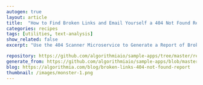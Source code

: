 ```yaml
---
autogen: true
layout: article
title:  "How to Find Broken Links and Email Yourself a 404 Not Found Report"
categories: recipes
tags: [utilities, text-analysis]
show_related: false
excerpt: "Use the 404 Scanner Microservice to Generate a Report of Broken Links via Mailgun"

repository: https://github.com/algorithmiaio/sample-apps/tree/master/recipes/404-Error-Scanner
generate_from: https://github.com/algorithmiaio/sample-apps/blob/master/recipes/404-Error-Scanner/readme.md
blog: https://algorithmia.com/blog/broken-links-404-not-found-report
thumbnail: /images/monster-1.png
---
```

